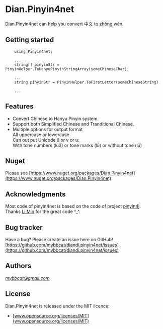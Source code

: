 ﻿Dian.Pinyin4net
=============================================

Dian.Pinyin4net can help you convert 中文 to zhōng wén.

Getting started
---------------------------------------------

		using Pinyin4net;  

		...  
		string[] pinyinStr = PinyinHelper.ToHanyuPinyinStringArray(someChineseChar);  

		...  
		string pinyinStr = PinyinHelper.ToFirstLetter(someChineseString)
		
		...
Features
---------------------------------------------

* Convert Chinese to Hanyu Pinyin system.
* Support both Simplified Chinese and Tranditional Chinese.
* Multiple options for output format  
		All uppercase or lowercase  
		Can out put Unicode ü or v or u:  
		With tone numbers (lü3) or tone marks (lǚ) or without tone (lü)  

Nuget
---------------------------------------------

Plesae see [https://www.nuget.org/packages/Dian.Pinyin4net](https://www.nuget.org/packages/Dian.Pinyin4net)

Acknowledgments 
---------------------------------------------

Most code of pinyin4net is based on the code of project [pinyin4j](http://pinyin4j.sourceforge.net/).   
Thanks [Li Min](http://www.eng.nus.edu.sg/LCEL/people/limin/) for the great code ^_^.

Bug tracker
---------------------------------------------

Have a bug? Please create an issue here on GitHub!  
[https://github.com/mybbcat/diandi.pinyin4net/issues](https://github.com/mybbcat/diandi.pinyin4net/issues)

Authors
---------------------------------------------

*mybbcat@gmail.com*

License
---------------------------------------------

Dian.Pinyin4net is released under the MIT licence:  
* [www.opensource.org/licenses/MIT](www.opensource.org/licenses/MIT)

